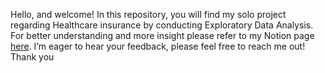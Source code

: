 Hello, and welcome! 
In this repository, you will find my solo project regarding Healthcare insurance by conducting Exploratory Data Analysis. For better understanding and more insight please refer to my Notion page [here](https://www.notion.so/vivananda/QuickU-Customer-Segmentation-c87cd6e2059a4a02b84f2d18fdb1bfa5?pvs=4). I’m eager to hear your feedback, please feel free to reach me out! Thank you
